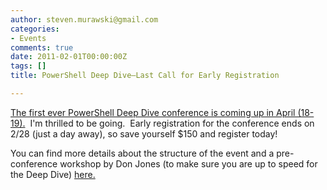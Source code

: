 ```yaml
---
author: steven.murawski@gmail.com
categories:
- Events
comments: true
date: 2011-02-01T00:00:00Z
tags: []
title: PowerShell Deep Dive–Last Call for Early Registration

---
```


[The first ever PowerShell Deep Dive conference is coming up in April (18-19).](https://register.crgevents.com/TEC2011/Register/Login/UsernamePassword/Default.aspx)&#160; I'm thrilled to be going.&#160; Early registration for the conference ends on 2/28 (just a day away), so save yourself $150 and register today!



You can find more details about the structure of the event and a pre-conference workshop by Don Jones (to make sure you are up to speed for the Deep Dive) [here.](http://www.theexpertsconference.com/us/2011/general-information/2011-powershell-deep-dive/)

